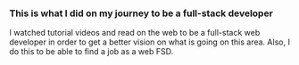 ### This is what I did on my journey to be a full-stack developer
I watched tutorial videos and read on the web to be a full-stack web developer in order to get a better vision on what is going on this area. Also, I do this to be able to find a job as a web FSD.
